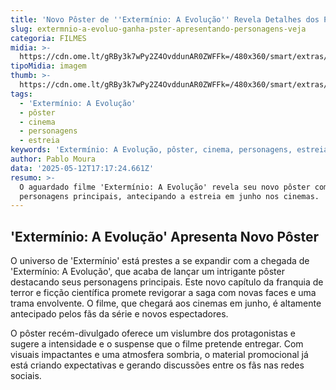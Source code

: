 ```yaml
---
title: 'Novo Pôster de ''Extermínio: A Evolução'' Revela Detalhes dos Personagens'
slug: extermnio-a-evoluo-ganha-pster-apresentando-personagens-veja
categoria: FILMES
midia: >-
  https://cdn.ome.lt/gRBy3k7wPy2Z4OvddunAR0ZWFFk=/480x360/smart/extras/conteudos/omelete_THUMB_-_2025-05-12T134648.811.png
tipoMidia: imagem
thumb: >-
  https://cdn.ome.lt/gRBy3k7wPy2Z4OvddunAR0ZWFFk=/480x360/smart/extras/conteudos/omelete_THUMB_-_2025-05-12T134648.811.png
tags:
  - 'Extermínio: A Evolução'
  - pôster
  - cinema
  - personagens
  - estreia
keywords: 'Extermínio: A Evolução, pôster, cinema, personagens, estreia'
author: Pablo Moura
data: '2025-05-12T17:17:24.661Z'
resumo: >-
  O aguardado filme 'Extermínio: A Evolução' revela seu novo pôster com
  personagens principais, antecipando a estreia em junho nos cinemas.
---
```


## 'Extermínio: A Evolução' Apresenta Novo Pôster

O universo de 'Extermínio' está prestes a se expandir com a chegada de 'Extermínio: A Evolução', que acaba de lançar um intrigante pôster destacando seus personagens principais. Este novo capítulo da franquia de terror e ficção científica promete revigorar a saga com novas faces e uma trama envolvente. O filme, que chegará aos cinemas em junho, é altamente antecipado pelos fãs da série e novos espectadores.

O pôster recém-divulgado oferece um vislumbre dos protagonistas e sugere a intensidade e o suspense que o filme pretende entregar. Com visuais impactantes e uma atmosfera sombria, o material promocional já está criando expectativas e gerando discussões entre os fãs nas redes sociais.
